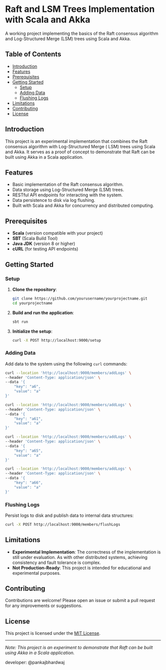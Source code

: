 # Raft and LSM Trees Implementation with Scala and Akka

A working project implementing the basics of the Raft consensus algorithm and Log-Structured Merge (LSM) trees using
Scala and Akka.

## Table of Contents

- [Introduction](#introduction)
- [Features](#features)
- [Prerequisites](#prerequisites)
- [Getting Started](#getting-started)
    - [Setup](#setup)
    - [Adding Data](#adding-data)
    - [Flushing Logs](#flushing-logs)
- [Limitations](#limitations)
- [Contributing](#contributing)
- [License](#license)

## Introduction

This project is an experimental implementation that combines the Raft consensus algorithm with Log-Structured Merge (
LSM) trees using Scala and Akka. It serves as a proof of concept to demonstrate that Raft can be built using Akka in a
Scala application.

## Features

- Basic implementation of the Raft consensus algorithm.
- Data storage using Log-Structured Merge (LSM) trees.
- RESTful API endpoints for interacting with the system.
- Data persistence to disk via log flushing.
- Built with Scala and Akka for concurrency and distributed computing.

## Prerequisites

- **Scala** (version compatible with your project)
- **SBT** (Scala Build Tool)
- **Java JDK** (version 8 or higher)
- **cURL** (for testing API endpoints)

## Getting Started

### Setup

1. **Clone the repository**:

   ```bash
   git clone https://github.com/yourusername/yourprojectname.git
   cd yourprojectname
   ```

2. **Build and run the application**:

   ```bash
   sbt run
   ```

3. **Initialize the setup**:

   ```bash
   curl -X POST http://localhost:9000/setup
   ```

### Adding Data

Add data to the system using the following `curl` commands:

```bash
curl --location 'http://localhost:9000/members/addLogs' \
--header 'Content-Type: application/json' \
--data '{
    "key": "a6",
    "value": "a"
}'

curl --location 'http://localhost:9000/members/addLogs' \
--header 'Content-Type: application/json' \
--data '{
    "key": "a61",
    "value": "a"
}'

curl --location 'http://localhost:9000/members/addLogs' \
--header 'Content-Type: application/json' \
--data '{
    "key": "a65",
    "value": "a"
}'

curl --location 'http://localhost:9000/members/addLogs' \
--header 'Content-Type: application/json' \
--data '{
    "key": "a66",
    "value": "a"
}'
```

### Flushing Logs

Persist logs to disk and publish data to internal data structures:

```bash
curl -X POST http://localhost:9000/members/flushLogs
```

## Limitations

- **Experimental Implementation**: The correctness of the implementation is still under evaluation. As with other
  distributed systems, achieving consistency and fault tolerance is complex.
- **Not Production-Ready**: This project is intended for educational and experimental purposes.

## Contributing

Contributions are welcome! Please open an issue or submit a pull request for any improvements or suggestions.

## License

This project is licensed under the [MIT License](LICENSE).

---

*Note: This project is an experiment to demonstrate that Raft can be built using Akka in a Scala application.*

developer: @pankajbhardwaj

